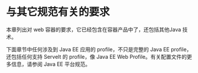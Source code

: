 # 与其它规范有关的要求

本章列出对 web 容器的要求，它已经包含在容器产品中了，还包括其他Java 技术。

下面章节中任何涉及到 Java EE 应用的 profile，不只是完整的 Java EE profile，还包括任何支持 Servelt 的 profile，像 Java EE Web Profile。有关配置文件的更多信息，请参阅 Java EE 平台规范。
